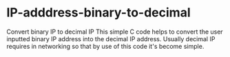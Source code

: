 # IP-adddress-binary-to-decimal
Convert binary IP to decimal IP
This simple C code helps to convert the user inputted binary IP address into the decimal IP address. Usually decimal IP requires in networking so that by use of this code it's become simple.
